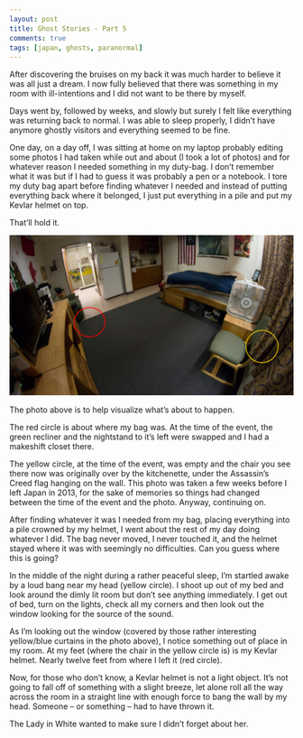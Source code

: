 ```yaml
---
layout: post
title: Ghost Stories - Part 5
comments: true
tags: [japan, ghosts, paranormal]
---
```


After discovering the bruises on my back it was much harder to believe it was all just a dream. I now fully believed that there was something in my room with ill-intentions and I did not want to be there by myself.

Days went by, followed by weeks, and slowly but surely I felt like everything was returning back to normal. I was able to sleep properly, I didn’t have anymore ghostly visitors and everything seemed to be fine.

One day, on a day off, I was sitting at home on my laptop probably editing some photos I had taken while out and about (I took a lot of photos) and for whatever reason I needed something in my duty-bag. I don’t remember what it was but if I had to guess it was probably a pen or a notebook. I tore my duty bag apart before finding whatever I needed and instead of putting everything back where it belonged, I just put everything in a pile and put my Kevlar helmet on top.

That’ll hold it.

![image](/images/ghosts5.png)

The photo above is to help visualize what’s about to happen.

The red circle is about where my bag was. At the time of the event, the green recliner and the nightstand to it’s left were swapped and I had a makeshift closet there.

The yellow circle, at the time of the event, was empty and the chair you see there now was originally over by the kitchenette, under the Assassin’s Creed flag hanging on the wall. This photo was taken a few weeks before I left Japan in 2013, for the sake of memories so things had changed between the time of the event and the photo. Anyway, continuing on.

After finding whatever it was I needed from my bag, placing everything into a pile crowned by my helmet, I went about the rest of my day doing whatever I did. The bag never moved, I never touched it, and the helmet stayed where it was with seemingly no difficulties. Can you guess where this is going?

In the middle of the night during a rather peaceful sleep, I’m startled awake by a loud bang near my head (yellow circle). I shoot up out of my bed and look around the dimly lit room but don’t see anything immediately. I get out of bed, turn on the lights, check all my corners and then look out the window looking for the source of the sound.

As I’m looking out the window (covered by those rather interesting yellow/blue curtains in the photo above), I notice something out of place in my room. At my feet (where the chair in the yellow circle is) is my Kevlar helmet. Nearly twelve feet from where I left it (red circle).

Now, for those who don’t know, a Kevlar helmet is not a light object. It’s not going to fall off of something with a slight breeze, let alone roll all the way across the room in a straight line with enough force to bang the wall by my head. Someone – or something – had to have thrown it.

The Lady in White wanted to make sure I didn’t forget about her.